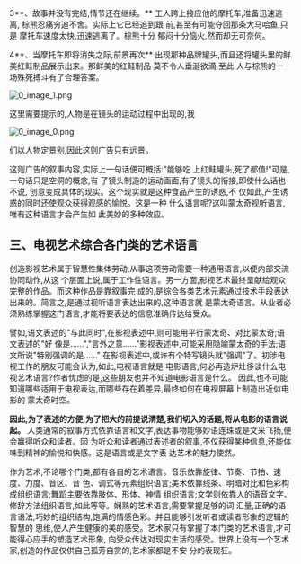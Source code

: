 3**、故事并没有完结,情节还在继续。**
工人跨上接应他的摩托车,准备迅速逃离, 棕熊忍痛穷追不舍。实际上它已经追到跟 前,甚至有可能夺回那条大马哈鱼,只是 摩托车速度太快,迅速逃离了。棕熊十分 郁闷十分恼火,然而却无可奈何。 

4**、当摩托车即将消失之际,前景再次**
出现那种品牌罐头,而且还将罐头里的鲜 美红鲑制品展示出来。那鲜美的红鲑制品 莫不令人垂涎欲滴,至此,人与棕熊的一 场殊死搏斗有了合理答案。

![0_image_1.png](0_image_1.png)

这里需要提示的,人物是在镜头的运动过程中出现的,我

![0_image_0.png](0_image_0.png)

们以人物定景别,因此这则广告只有远景。

这则广告的叙事内容,实际上一句话便可概括:"能够吃 上红鲑罐头,死了都值!"可是,一句话只是空洞的概念,有 了镜头制造的运动画面,有了镜头的衔接,即使什么话也不说, 创意变成具体的现实。这个现实就是这种食品产生的诱惑,不 仅如此,产生诱惑的同时还使观众获得观感的愉悦。这是一种 什么语言呢?这叫蒙太奇视听语言,唯有这种语言才会产生如 此美妙的多种效应。 

## 三、电视艺术综合各门类的艺术语言

创造影视艺术属于智慧性集体劳动,从事这项劳动需要一种通用语言,以便内部交流协同动作,从这 个层面上说,属于工作性语言。另一方面,影视艺术最终呈献给观众完整的作品。而这种作品是靠叙事完 成的,是综合各类艺术元素通过技术手段表达出来的。简言之,是通过视听语言表达出来的,这种语言就 是蒙太奇语言。从业者必须熟练掌握这门语言,才能将要表达的信息准确传达给受众。

譬如,语文表述的"与此同时",在影视表述中,则可能用平行蒙太奇、对比蒙太奇;语文表述的"好 像是……","言外之意……"影视表述中,可能采用隐喻蒙太奇的手法;语文所说"特别强调的是……" 在影视表述中,或许有个特写镜头就"强调"了。初涉电视工作的朋友可能会认为,如此,电视语言就是 电影语言,何必再造炉灶侈谈什么电视艺术语言?作者忧虑的是,这些朋友也并不知道电影语言是什么。 因此,也不可能知道哪些适用于电视表达,而哪些存在着差异,最终如何在电视屏幕上制造出近似电影的 蒙太奇时空。

 **因此,为了表述的方便,为了把大的前提说清楚,我们切入的话题,将从电影的语言说起。**
人类通常的叙事方式依靠语言和文字,表达事物能够妙语连珠或是文采飞扬,便会赢得听众和读者。因 为听众和读者通过表述者的叙事,不仅获得某种信息,还能体味到精神的愉悦和快感。这是语言或是文字表 达艺术的魅力使然。

作为艺术,不论哪个门类,都有各自的艺术语言。音乐依靠旋律、节奏、节拍、速度、力度、音区、音 色、调式等元素组织语言;美术依靠线条、明暗对比和色彩构成组织语言;舞蹈主要依靠肢体、形体、神情 组织语言;文学则依靠人的语音文字、修辞方法组织语言,如此等等。娴熟的艺术语言,需要掌握足够的词 汇量,正确的语言语法,巧妙的组织结构,饱满的情感色彩。并且能够引发听者或读者形象的逻辑的智慧的 思维,使人产生健康的美的感受。艺术家只有掌握了本门类的艺术语言,才可能得心应手的塑造艺术形象, 向受众传达对现实生活的感受。世界上没有一个艺术家,创造的作品仅供自己孤芳自赏的,艺术家都是不安 分的表现狂。